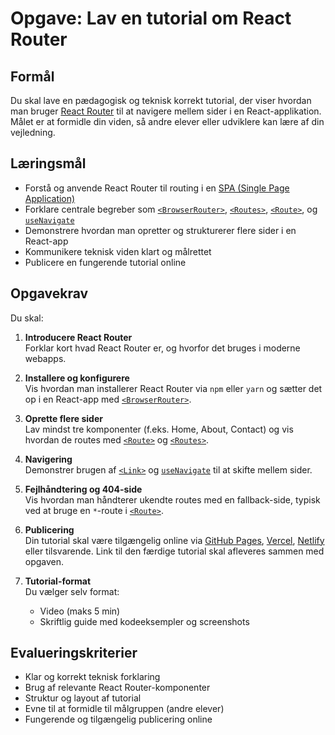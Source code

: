 # Opgave: Lav en tutorial om React Router

## Formål
Du skal lave en pædagogisk og teknisk korrekt tutorial, der viser hvordan man bruger [React Router](https://reactrouter.com/) til at navigere mellem sider i en React-applikation. Målet er at formidle din viden, så andre elever eller udviklere kan lære af din vejledning.

## Læringsmål
- Forstå og anvende React Router til routing i en [SPA (Single Page Application)](https://reactrouter.com/en/main/start/tutorial)
- Forklare centrale begreber som [`<BrowserRouter>`](https://reactrouter.com/en/main/router-components/browser-router), [`<Routes>`](https://reactrouter.com/en/main/router-components/routes), [`<Route>`](https://reactrouter.com/en/main/router-components/route), og [`useNavigate`](https://reactrouter.com/en/main/hooks/use-navigate)
- Demonstrere hvordan man opretter og strukturerer flere sider i en React-app
- Kommunikere teknisk viden klart og målrettet
- Publicere en fungerende tutorial online

## Opgavekrav
Du skal:

1. **Introducere React Router**  
   Forklar kort hvad React Router er, og hvorfor det bruges i moderne webapps.

2. **Installere og konfigurere**  
   Vis hvordan man installerer React Router via `npm` eller `yarn` og sætter det op i en React-app med [`<BrowserRouter>`](https://reactrouter.com/en/main/router-components/browser-router).

3. **Oprette flere sider**  
   Lav mindst tre komponenter (f.eks. Home, About, Contact) og vis hvordan de routes med [`<Route>`](https://reactrouter.com/en/main/router-components/route) og [`<Routes>`](https://reactrouter.com/en/main/router-components/routes).

4. **Navigering**  
   Demonstrer brugen af [`<Link>`](https://reactrouter.com/en/main/components/link) og [`useNavigate`](https://reactrouter.com/en/main/hooks/use-navigate) til at skifte mellem sider.

5. **Fejlhåndtering og 404-side**  
   Vis hvordan man håndterer ukendte routes med en fallback-side, typisk ved at bruge en `*`-route i [`<Route>`](https://reactrouter.com/en/main/router-components/route).

6. **Publicering**  
   Din tutorial skal være tilgængelig online via [GitHub Pages](https://docs.github.com/en/pages), [Vercel](https://vercel.com/docs), [Netlify](https://docs.netlify.com/) eller tilsvarende. Link til den færdige tutorial skal afleveres sammen med opgaven.

7. **Tutorial-format**  
   Du vælger selv format:
   - Video (maks 5 min)
   - Skriftlig guide med kodeeksempler og screenshots

## Evalueringskriterier
- Klar og korrekt teknisk forklaring
- Brug af relevante React Router-komponenter
- Struktur og layout af tutorial
- Evne til at formidle til målgruppen (andre elever)
- Fungerende og tilgængelig publicering online
